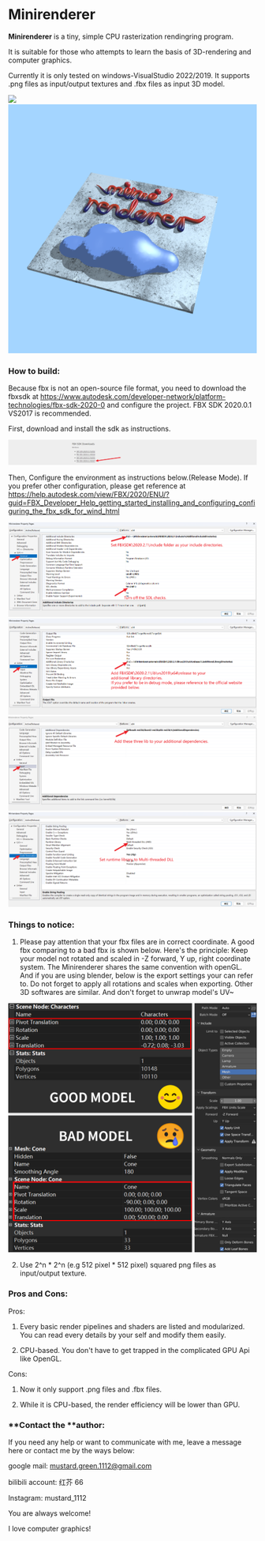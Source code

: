 # Minirenderer

**Minirenderer** is a tiny, simple CPU rasterization rendingring program.

It is suitable for those who attempts to learn the basis of 3D-rendering and computer graphics.

Currently it is only tested on windows-VisualStudio 2022/2019. It supports .png files as input/output textures and .fbx files as input 3D model.

![](blob:file:///849bc782-a0b3-4c74-8715-6bab3776d281) ![](README_md_files/f2385190-614c-11ee-9ed6-8f5a811404c5.jpeg?v=1&type=image)

### **How to build:**

Because fbx is not an open-source file format, you need to download the fbxsdk at <https://www.autodesk.com/developer-network/platform-technologies/fbx-sdk-2020-0> and configure the project. FBX SDK 2020.0.1 VS2017 is recommended.

First, download and install the sdk as instructions.

![](README_md_files/563737b0-613e-11ee-a1c5-2153c1a8046e.jpeg?v=1&type=image)

Then, Configure the environment as instructions below.(Release Mode). If you prefer other configuration, please get reference at <https://help.autodesk.com/view/FBX/2020/ENU/?guid=FBX_Developer_Help_getting_started_installing_and_configuring_configuring_the_fbx_sdk_for_wind_html>

![](README_md_files/1e5b5500-613f-11ee-a1c5-2153c1a8046e.jpeg?v=1&type=image)![](README_md_files/6d932da0-613f-11ee-a1c5-2153c1a8046e.jpeg?v=1&type=image)![](README_md_files/8b905530-613f-11ee-a1c5-2153c1a8046e.jpeg?v=1&type=image)![](README_md_files/a9e47660-613f-11ee-a1c5-2153c1a8046e.jpeg?v=1&type=image)

### **Things to notice:**

1.  Please pay attention that your fbx files are in correct coordinate. A good fbx comparing to a bad fbx is shown below. Here's the principle: Keep your model not rotated and scaled in -Z forward, Y up, right coordinate system. The Minirenderer shares the same convention with openGL. And if you are using blender, below is the export settings your can refer to. Do not forget to apply all rotations and scales when exporting. Other 3D softwares are similar. And don't forget to unwrap model's UV\~

![](README_md_files/1ad25bb0-6147-11ee-a1c5-2153c1a8046e.jpeg?v=1&type=image)

2.  Use 2^n \* 2^n (e.g 512 pixel \* 512 pixel) squared png files as input/output texture.

### Pros and Cons:

Pros:

1.  Every basic render pipelines and shaders are listed and modularized. You can read every details by your self and modify them easily.

2.  CPU-based. You don't have to get trapped in the complicated GPU Api like OpenGL.

Cons:

1.  Now it only support .png files and .fbx files.

2.  While it is CPU-based, the render efficiency will be lower than GPU.

### \*\*Contact the \*\*author:

If you need any help or want to communicate with me, leave a message here or contact me by the ways below:

google mail: <mustard.green.1112@gmail.com>

bilibili account: 红芥 66

Instagram: mustard_1112

You are always welcome!&#x20;

I love computer graphics!
